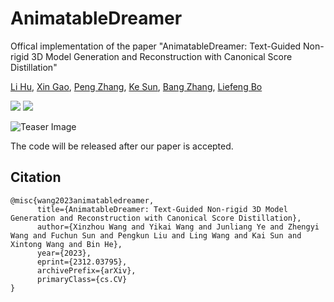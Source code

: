 # AnimatableDreamer
Offical implementation of the paper "AnimatableDreamer: Text-Guided Non-rigid 3D Model Generation and Reconstruction with Canonical Score Distillation"

[Li Hu](https://scholar.google.com/citations?view_op=list_works&hl=zh-CN&user=Arz3iGUAAAAJ&gmla=AJsN-F72u4R_vwVl2Jc0Sy_qIYuSwExx8ilpfrd-w5Yfi5FYFP_WhbJtHbAK_c5w-3KNBgTRjWiTvEFLtJSV5ryd1JuNVQdMVDMuSJS5dfn7NWbZQQpGGyyxlrfoq6cv6S_23QTSUWWY), 
[Xin Gao](https://scholar.google.com/citations?user=cze1sXQAAAAJ&hl=en), 
[Peng Zhang](https://scholar.google.com/citations?user=QTgxKmkAAAAJ&hl=zh-CN),
[Ke Sun](https://dblp.org/pid/69/476-9.html), 
[Bang Zhang](https://dblp.org/pid/11/4046.html),
[Liefeng Bo](https://scholar.google.com/citations?user=FJwtMf0AAAAJ&hl=zh-CN)

<a href='https://animatabledreamer.github.io/'><img src='https://img.shields.io/badge/Project-Page-Green'></a> <a href='https://arxiv.org/abs/2312.03795'><img src='https://img.shields.io/badge/Paper-Arxiv-red'></a> 

![Teaser Image](docs/video_t1.png "Teaser")

The code will be released after our paper is accepted.

## Citation	

```
@misc{wang2023animatabledreamer,
      title={AnimatableDreamer: Text-Guided Non-rigid 3D Model Generation and Reconstruction with Canonical Score Distillation}, 
      author={Xinzhou Wang and Yikai Wang and Junliang Ye and Zhengyi Wang and Fuchun Sun and Pengkun Liu and Ling Wang and Kai Sun and Xintong Wang and Bin He},
      year={2023},
      eprint={2312.03795},
      archivePrefix={arXiv},
      primaryClass={cs.CV}
}
```
